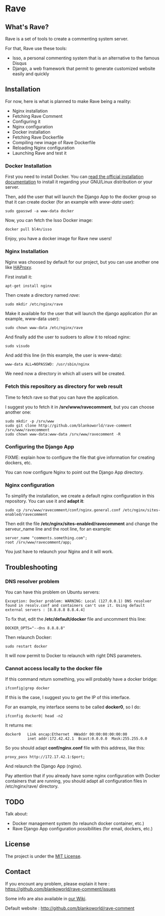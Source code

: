 # Rave

## What's Rave?

Rave is a set of tools to create a commenting system server.

For that, Rave use these tools:

  * Isso, a personal commenting system that is an alternative to the famous Disqus
  * Django, a web framework that permit to generate customized website easily and quickly

## Installation

For now, here is what is planned to make Rave being a reality:

  * Nginx installation
  * Fetching Rave Comment
  * Configuring it
  * Nginx configuration
  * Docker installation
  * Fetching Rave Dockerfile
  * Compiling new image of Rave Dockerfile
  * Reloading Nginx configuration
  * Launching Rave and test it

### Docker Installation

First you need to install Docker. You can [read the official installation documentation](https://docs.docker.com/installation/) to install it regarding your GNU/Linux distribution or your server.

Then, add the user that will launch the Django App to the docker group so that it can create docker (for an example with *www-data* user):

    sudo gpasswd -a www-data docker

Now, you can fetch the Isso Docker image:

    docker pull bl4n/isso

Enjoy, you have a docker image for Rave new users!

### Nginx Installation

Nginx was choosed by default for our project, but you can use another one like [HAProxy](http://www.haproxy.org/).

First install it:

    apt-get install nginx

Then create a directory named *rave*:

    sudo mkdir /etc/nginx/rave

Make it available for the user that will launch the django application (for an example, www-data user):

    sudo chown www-data /etc/nginx/rave

And finally add the user to sudoers to allow it to reload nginx:

    sudo visudo

And add this line (in this example, the user is www-data):

```
www-data ALL=NOPASSWD: /usr/sbin/nginx
```

We need now a directory in which all users will be created.

### Fetch this repository as directory for web result

Time to fetch rave so that you can have the application.

I suggest you to fetch it in **/srv/www/ravecomment**, but you can choose another one:

    sudo mkdir -p /srv/www
    sudo git clone http://github.com/blankoworld/rave-comment /srv/www/ravecomment
    sudo chown www-data:www-data /srv/www/ravecomment -R

### Configuring the Django App

FIXME: explain how to configure the file that give information for creating dockers, etc.

You can now configure Nginx to point out the Django App directory.

### Nginx configuration

To simplify the installation, we create a default nginx configuration in this repository. You can use it and **adapt it**:

    sudo cp /srv/www/ravecomment/conf/nginx.general.conf /etc/nginx/sites-enabled/ravecomment

Then edit the file **/etc/nginx/sites-enabled/ravecomment** and change the serveur_name line and the root line, for an example:

```
server_name "comments.something.com";
root /srv/www/ravecomment/app;
```

You just have to relaunch your Nginx and it will work.

## Troubleshooting

### DNS resolver problem

You can have this problem on Ubuntu servers:

```
Exception: Docker problem: WARNING: Local (127.0.0.1) DNS resolver found in resolv.conf and containers can't use it. Using default external servers : [8.8.8.8 8.8.4.4]
```

To fix that, edit the **/etc/default/docker** file and uncomment this line:

    DOCKER_OPTS="--dns 8.8.8.8"

Then relaunch Docker:

    sudo restart docker

It will now permit to Docker to relaunch with right DNS parameters.

### Cannot access locally to the docker file

If this command return something, you will probably have a docker bridge:

    ifconfig|grep docker

If this is the case, I suggest you to get the IP of this interface.

For an example, my interface seems to be called **docker0**, so I do:

    ifconfig docker0| head -n2

It returns me:

```
docker0   Link encap:Ethernet  HWaddr 00:00:00:00:00:00
          inet addr:172.42.42.1  Bcast:0.0.0.0  Mask:255.255.0.0
```

So you should adapt **conf/nginx.conf** file with this address, like this:

    proxy_pass http://172.17.42.1:$port;

And relaunch the Django App (nginx).

Pay attention that if you already have some nginx configuration with Docker containers that are running, you should adapt all configuration files in /etc/nginx/rave/ directory.

## TODO

Talk about:

  * Docker management system (to relaunch docker container, etc.)
  * Rave Django App configuration possibilities (for email, dockers, etc.)

## License

The project is under the [MIT License](http://opensource.org/licenses/MIT).

## Contact

If you encount any problem, please explain it here : https://github.com/blankoworld/rave-comment/issues

Some info are also available in [our Wiki](https://github.com/blankoworld/rave-comment/wiki).

Default website : http://github.com/blankoworld/rave-comment
